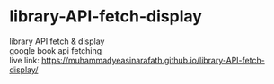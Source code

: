 # library-API-fetch-display
library API fetch & display
<br>
google book api fetching 
<br>
live link: https://muhammadyeasinarafath.github.io/library-API-fetch-display/
<br>
